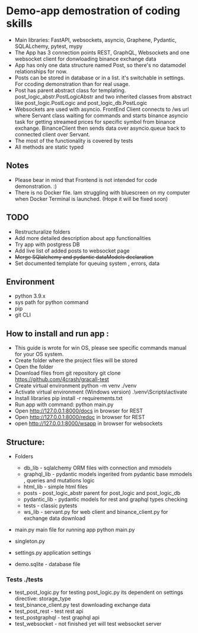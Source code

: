 # Demo-app demostration of coding skills
- Main libraries: FastAPI, websockets, asyncio, Graphene, Pydantic, SQLALchemy, pytest, mypy
- The App has 3 connection points REST, GraphQL, Websockets and one websocket client for donwloading binance exchange data 
- App has only one data structure named Post, so there's no datamodel relationships for now.
- Posts can be stored in database or in a list. it's switchable in settings. For ccoding demonstration than for real usage. 
- Post has parent abstract class for templating. post_logic_abstr.PostLogicAbstr and two inherited classes from abstract like  post_logic.PostLogic and post_logic_db.PostLogic
- Websockets are used with asyncio. FrontEnd Client connects to /ws url where Servant class waiting for commands and starts binance asyncio task for getting streamed prices for specific symbol from binance exchange.
    BinanceClient then sends data over asyncio.queue  back to connected client over Servant.
- The most of the functionality is covered by tests
- All methods are static typed




## Notes
- Please bear in mind that Frontend is not intended for code demonstration. :)
- There is no Docker file. Iam struggling with bluescreen on my computer when  Docker Terminal is launched. (Hope it will be fixed soon)

## TODO
- Restructuralize folders
- Add more detailed description about app functionalities 
- Try app with postgress DB
- Add live list of added posts to websocket page
- ~~Merge SQlalchemy and pydantic dataModels declaration~~
- Set documented template for queuing system , errors, data 

## Environment
- python 3.9.x
- sys path for python command 
- pip
- git CLI

## How to install and run app :
- This guide is wrote for win OS, please see specific commands manual for your OS system.
- Create folder where the project files will be stored 
- Open the folder
- Download files from git repository git clone https://github.com/4crash/gracall-test
- Create virtual environment python -m venv ./venv
- Activate virtual environment (Windows version) .\venv\Scripts\activate
- Install libraries pip install -r requirements.txt
- Run app with command:  python main.py
- Open http://127.0.0.1:8000/docs in browser for REST
- Open http://127.0.0.1:8000/redoc in browser for REST
- open http://127.0.0.1:8000/wsapp in browser for websockets

## Structure:
- Folders
    - db_lib - sqlalchemy ORM files with connection and mmodels
    - graphql_lib - pydantic models ingerited from pydantic base mmodels , queries and mutations logic
    - html_lib - simple html files 
    - posts - post_logic_abstr parent for post_logic and post_logic_db
    - pydantic_lib - pydantic models for rest and graphql types checking 
    - tests - classic pytests
    - ws_lib - servant.py for web client and binance_client.py for exchange data download

- main.py main file for running app python main.py
- singleton.py 
- settings.py application settings
- demo.sqlite - database file

### Tests ./tests
- test_post_logic.py for testing post_logic.py its dependent on settings directive: storage_type 
- test_binance_client.py test downloading exchange data
- test_post_rest - test rest api
- test_postgraphql - test graphql api
- test_websocket - not finished yet will test websocket server